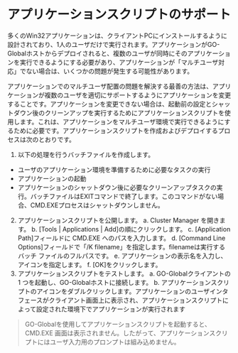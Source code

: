 # アプリケーションスクリプトのサポート

多くのWin32アプリケーションは、クライアントPCにインストールするように設計されており、1人のユーザだけで実行されます。アプリケーションがGO-Globalホストからデプロイされると、複数のユーザが同時にそのアプリケーションを実行できるようにする必要があり、アプリケーションが「マルチユーザ対応」でない場合は、いくつかの問題が発生する可能性があります。

アプリケーションでのマルチユーザ配置の問題を解決する最善の方法は、アプリケーションが複数のユーザを適切にサポートするようにアプリケーションを変更することです。アプリケーションを変更できない場合は、起動前の設定とシャットダウン後のクリーンアップを実行するためにアプリケーションスクリプトを使用します。これは、アプリケーションをマルチユーザ環境で実行できるようにするために必要です。アプリケーションスクリプトを作成およびデプロイするプロセスは次のとおりです。

1. 以下の処理を行うバッチファイルを作成します。 
- ユーザのアプリケーション環境を準備するために必要なタスクの実行
- アプリケーションの起動
- アプリケーションのシャットダウン後に必要なクリーンアップタスクの実行。バッチファイルはEXITコマンドで終了します。このコマンドがない場合、CMD.EXEプロセスはシャットダウンしません。
2. アプリケーションスクリプトを公開します。
    a. Cluster Manager を開きます。
    b. [Tools | Applications | Add]の順にクリックします。
    c. [Application Path]フィールドに CMD.EXE へのパスを入力します。
    d. [Command Line Options]フィールドで「/K filename」を指定します。filenameは実行するバッチ ファイルのフルパスです。
    e. アプリケーションの表示名を入力し、アイコンを指定します。
    f. [OK]をクリックします。
3. アプリケーションスクリプトをテストします。
    a. GO-Globalクライアントの 1 つを起動し、GO-Globalホストに接続します。
    b. アプリケーションスクリプトのアイコンをダブルクリックします。アプリケーションのユーザインタフェースがクライアント画面上に表示され、アプリケーションスクリプトによって設定された環境下でアプリケーションが実行されます

>GO-Globalを使用してアプリケーションスクリプトを起動すると、CMD.EXE 画面は表示されません。したがって、アプリケーションスクリプトにはユーザ入力用のプロンプトは組み込めません。